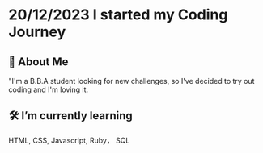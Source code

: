 
# 20/12/2023 I started my Coding Journey




## 🚀 About Me
"I'm a B.B.A student looking for new challenges, so I've decided to try out coding and I'm loving it. 

## 🛠 I’m currently learning
HTML, CSS, Javascript, Ruby， SQL





